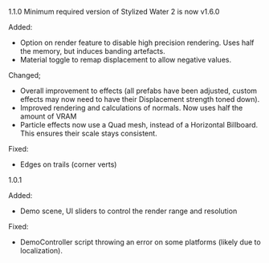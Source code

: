 ﻿1.1.0
Minimum required version of Stylized Water 2 is now v1.6.0

Added:
- Option on render feature to disable high precision rendering. Uses half the memory, but induces banding artefacts.
- Material toggle to remap displacement to allow negative values.

Changed;
- Overall improvement to effects (all prefabs have been adjusted, custom effects may now need to have their Displacement strength toned down).
- Improved rendering and calculations of normals. Now uses half the amount of VRAM
- Particle effects now use a Quad mesh, instead of a Horizontal Billboard. This ensures their scale stays consistent.

Fixed:
- Edges on trails (corner verts)

1.0.1

Added:
- Demo scene, UI sliders to control the render range and resolution

Fixed:
- DemoController script throwing an error on some platforms (likely due to localization).